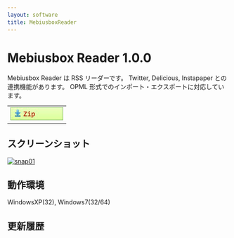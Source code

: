 ```yaml
---
layout: software
title: MebiusboxReader
---
```


# Mebiusbox Reader 1.0.0
Mebiusbox Reader は RSS リーダーです。
Twitter, Delicious, Instapaper との連携機能があります。
OPML 形式でのインポート・エクスポートに対応しています。

<table class="dl" cellpadding="0" cellspacing="0" border="0">
	<tr>
		<td>
			<a href="http://bit.ly/1UeYa88" target="_blank" onclick="ga('send','pageview',{'page':'/downloads/MebiusboxReader','Title':'MebiusboxReader'});">
				<img src="/assets/img/download_zip.jpg" />
			</a>
		</td>
	</tr>
</table>

## スクリーンショット
<div class="snap">
	<a class="fancybox" rel="snapg" href="{{ site.url }}/assets/img/MebiuboxReader_snap01.jpg">
		<img src="{{ site.url }}/assets/img/MebiusboxReader_snap01.jpg" width="320" height="172" alt="snap01" border="0" />
	</a>
	<br class="clear" />
</div>

## 動作環境
WindowsXP(32), Windows7(32/64)

## 更新履歴
